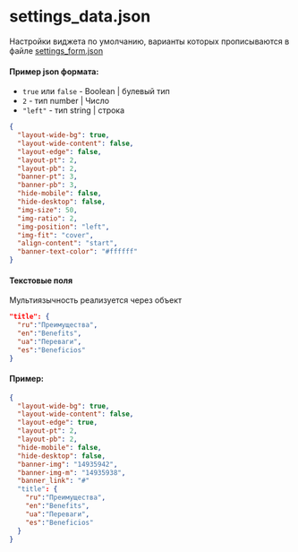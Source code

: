# settings_data.json

Настройки виджета по умолчанию, варианты которых прописываются в файле <a href="/4%20поколение/Виджеты/settings_form/">settings_form.json</a> 

#### Пример json формата:

- `true` или `false` - Boolean | булевый тип
- `2` - тип number | Число
- `"left"` - тип string | строка

```json
{
  "layout-wide-bg": true,
  "layout-wide-content": false,
  "layout-edge": false,
  "layout-pt": 2,
  "layout-pb": 2,
  "banner-pt": 3,
  "banner-pb": 3,
  "hide-mobile": false,
  "hide-desktop": false,
  "img-size": 50,
  "img-ratio": 2,
  "img-position": "left",
  "img-fit": "cover",
  "align-content": "start",
  "banner-text-color": "#ffffff"
}
```

#### Текстовые поля

Мультиязычность реализуется через объект

```json
"title": {
  "ru":"Преимущества",
  "en":"Benefits",
  "ua":"Переваги",
  "es":"Beneficios"
}
```

<!-- #### Поле файл
Чтобы подгрузить файл (изображение) по умолчанию, нужно:

- Добавить в файл <a href="/4%20поколение/Виджеты/settings_data/">settings_data.json</a> -->

<!-- ```json
{
  "banner-img": "20350744"
}
``` -->
<a name="setting_data_name"></a>
#### Пример:
```json
{
  "layout-wide-bg": true,
  "layout-wide-content": false,
  "layout-edge": true,
  "layout-pt": 2,
  "layout-pb": 2,
  "hide-mobile": false,
  "hide-desktop": false,
  "banner-img": "14935942",
  "banner-img-m": "14935938",
  "banner_link": "#"
  "title": {
    "ru":"Преимущества",
    "en":"Benefits",
    "ua":"Переваги",
    "es":"Beneficios"
  }
}


```
